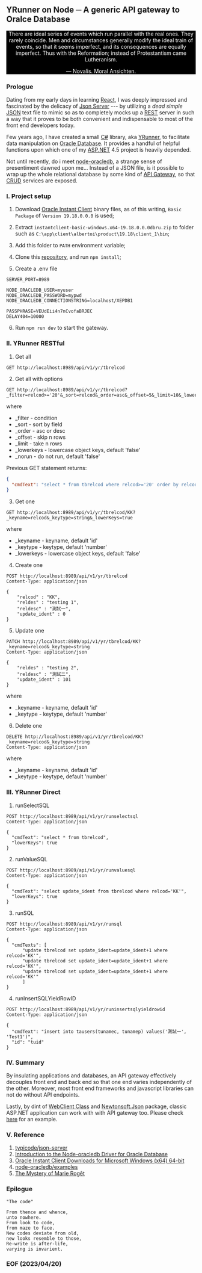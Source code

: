 ## YRunner on Node ─ A generic API gateway to Oralce Database


<div style="text-align: center; color:white; background-color:black">There are ideal series of events which run parallel with the real ones. They rarely coincide. Men and circumstances generally modify the ideal train of events, so that it seems imperfect, and its consequences are equally imperfect. Thus with the Reformation; instead of Protestantism came Lutheranism.

— Novalis. Moral Ansichten.</div>


### Prologue
Dating from my early days in learning [React](https://react.dev/), I was deeply impressed and fascinated by the delicacy of [Json Server](https://github.com/typicode/json-server) --- by utilizing a <em>dead simple</em> [JSON](https://www.w3schools.com/js/js_json_intro.asp) text file to mimic so as to completely mocks up a [REST](https://restfulapi.net/) server in such a way that it proves to be both convenient and indispensable to most of the front end developers today. 

Few years ago, I have created a small [C#](https://learn.microsoft.com/en-us/dotnet/csharp/) library, aka [YRunner](https://github.com/Albert0i/yrunner-on-node/blob/main/oic/YRunner.cs), to facilitate data manipulation on [Oracle Database](https://www.oracle.com/database/). It provides a handful of helpful functions upon which one of my [ASP.NET](https://dotnet.microsoft.com/en-us/apps/aspnet) 4.5 project is heavily depended. 

Not until recently, do i meet [node-oracledb](https://oracle.github.io/node-oracledb/), a strange sense of presentiment dawned upon me... Instead of a JSON file, is it possible to wrap up the whole relational database by some kind of [API Gateway](https://www.redhat.com/en/topics/api/what-does-an-api-gateway-do), so that [CRUD](https://en.wikipedia.org/wiki/Create,_read,_update_and_delete) services are exposed. 


### I. Project setup 
1. Download [Oracle Instant Client](https://www.oracle.com/database/technologies/instant-client/winx64-64-downloads.html) binary files, as of this writing, `Basic Package` of `Version 19.18.0.0.0` is used;

2. Extract `instantclient-basic-windows.x64-19.18.0.0.0dbru.zip` to folder such as  `C:\app\client\albertoi\product\19.18\client_1\bin`; 

3. Add this folder to `PATH` environment variable;

4. Clone this [repository](https://github.com/Albert0i/yrunner-on-node.git), and run `npm install`;

5. Create a .env file 
```
SERVER_PORT=8989

NODE_ORACLEDB_USER=myuser
NODE_ORACLEDB_PASSWORD=mypwd
NODE_ORACLEDB_CONNECTIONSTRING=localhost/XEPDB1

PASSPHRASE=VEUdEii4n7nCvofaBRJEC
DELAY404=10000
```

6. Run `npm run dev` to start the gateway. 


### II. YRunner RESTful  
1. Get all 
```
GET http://localhost:8989/api/v1/yr/tbrelcod
```

2. Get all with options
```
GET http://localhost:8989/api/v1/yr/tbrelcod?_filter=relcod>='20'&_sort=relcod&_order=asc&_offset=5&_limit=10&_lowerKeys=true&_norun=true
```
where 
- _filter     - condition 
- _sort       - sort by field
- _order      - asc or desc 
- _offset     - skip n rows  
- _limit      - take n rows 
- _lowerkeys  - lowercase object keys, default 'false'
- _norun      - do not run, default 'false'

Previous GET statement returns: 
```json
{
  "cmdText": "select * from tbrelcod where relcod>='20' order by relcod asc offset 5 rows fetch next 10 rows only "
}
```

3. Get one 
```
GET http://localhost:8989/api/v1/yr/tbrelcod/KK?_keyname=relcod&_keytype=string&_lowerKeys=true
```
where
- _keyname    - keyname, default 'id'
- _keytype    - keytype, default 'number' 
- _lowerkeys  - lowercase object keys, default 'false'

4. Create one
```
POST http://localhost:8989/api/v1/yr/tbrelcod
Content-Type: application/json

{ 
    "relcod" : "KK",
    "reldes" : "testing 1",
    "reldesc" : "測試一",
    "update_ident" : 0
}
```

5. Update one 
```
PATCH http://localhost:8989/api/v1/yr/tbrelcod/KK?_keyname=relcod&_keytype=string
Content-Type: application/json

{ 
    "reldes" : "testing 2",
    "reldesc" : "測試二",
    "update_ident" : 101 
}
```
where
- _keyname    - keyname, default 'id'
- _keytype    - keytype, default 'number' 

6. Delete one 
```
DELETE http://localhost:8989/api/v1/yr/tbrelcod/KK?_keyname=relcod&_keytype=string
Content-Type: application/json
```
where
- _keyname    - keyname, default 'id'
- _keytype    - keytype, default 'number' 


### III. YRunner Direct 

1. runSelectSQL
```
POST http://localhost:8989/api/v1/yr/runselectsql
Content-Type: application/json

{
  "cmdText": "select * from tbrelcod",
  "lowerKeys": true
}
```

2. runValueSQL
```
POST http://localhost:8989/api/v1/yr/runvaluesql
Content-Type: application/json

{
  "cmdText": "select update_ident from tbrelcod where relcod='KK'",
  "lowerKeys": true
}
```

3. runSQL
```
POST http://localhost:8989/api/v1/yr/runsql
Content-Type: application/json

{
  "cmdTexts": [
      "update tbrelcod set update_ident=update_ident+1 where relcod='KK'",
      "update tbrelcod set update_ident=update_ident+1 where relcod='KK'",
      "update tbrelcod set update_ident=update_ident+1 where relcod='KK'"
      ]
}
```

4. runInsertSQLYieldRowID
```
POST http://localhost:8989/api/v1/yr/runinsertsqlyieldrowid
Content-Type: application/json

{
  "cmdText": "insert into tausers(tunamec, tunamep) values('測試一', 'Test1')",
  "id": "tuid"
}
```


### IV. Summary 
By insulating applications and databases, an API gateway effectively decouples front end and back end so that one end varies independently of the other. Moreover, most front end frameworks and javascript libraries can not do without API endpoints.

Lastly, by dint of [WebClient Class](https://learn.microsoft.com/en-us/dotnet/api/system.net.webclient?view=net-7.0) and [Newtonsoft.Json](https://www.newtonsoft.com/json) package, classic ASP.NET application can work with with API gateway too. Please check [here](https://github.com/Albert0i/yrunner-on-node/blob/main/oic/WebClient1.aspx.cs) for an example. 


### V. Reference

1. [typicode/json-server](https://github.com/typicode/json-server)
2. [Introduction to the Node-oracledb Driver for Oracle Database](https://node-oracledb.readthedocs.io/en/latest/user_guide/introduction.html#getting-started-with-node-oracledb)
3. [Oracle Instant Client Downloads for Microsoft Windows (x64) 64-bit](https://www.oracle.com/database/technologies/instant-client/winx64-64-downloads.html)
4. [node-oracledb/examples](https://github.com/oracle/node-oracledb/tree/main/examples)
5. [The Mystery of Marie Rogêt](https://poemuseum.org/the-mystery-of-marie-roget/)


### Epilogue 
```
"The code"

From thence and whence, 
unto nowhere.
From look to code, 
from maze to face.
New codes deviate from old,
new looks resemble to those,
Re-write is after-life,
varying is invarient. 
```


### EOF (2023/04/20)

